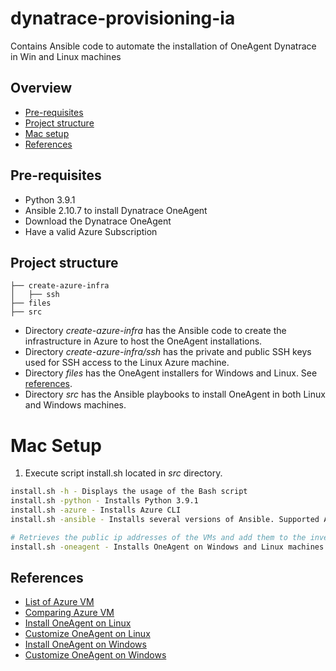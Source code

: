 # dynatrace-provisioning-ia

Contains Ansible code to automate the installation of OneAgent Dynatrace in Win and Linux machines

## Overview

- [Pre-requisites](#pre-requisites)
- [Project structure](#project-structure)
- [Mac setup](#mac-setup)
- [References](#references)


## Pre-requisites
- Python 3.9.1
- Ansible 2.10.7 to install Dynatrace OneAgent
- Download the Dynatrace OneAgent
- Have a valid Azure Subscription

## Project structure

```
├── create-azure-infra
│   ├── ssh
├── files
├── src
```
- Directory *create-azure-infra* has the Ansible code to create the infrastructure in Azure to host the OneAgent installations.
- Directory *create-azure-infra/ssh* has the private and public SSH keys used for SSH access to the Linux Azure machine.
- Directory *files* has the OneAgent installers for Windows and Linux. See [references](#references).
- Directory *src* has the Ansible playbooks to install OneAgent in both Linux and Windows machines.

# Mac Setup

1. Execute script install.sh located in *src* directory.
```bash
install.sh -h - Displays the usage of the Bash script
install.sh -python - Installs Python 3.9.1
install.sh -azure - Installs Azure CLI
install.sh -ansible - Installs several versions of Ansible. Supported Ansible version is 2.10.7

# Retrieves the public ip addresses of the VMs and add them to the inventory.yml file
install.sh -oneagent - Installs OneAgent on Windows and Linux machines
```


## References
- [List of Azure VM](https://learn.microsoft.com/en-us/azure/backup/backup-azure-policy-supported-skus)
- [Comparing Azure VM](https://azureprice.net/?_memoryInMB_min=8.5)
- [Install OneAgent on Linux](https://www.dynatrace.com/support/help/setup-and-configuration/dynatrace-oneagent/installation-and-operation/linux/installation/install-oneagent-on-linux)
- [Customize OneAgent on Linux](https://www.dynatrace.com/support/help/setup-and-configuration/dynatrace-oneagent/installation-and-operation/linux/installation/customize-oneagent-installation-on-linux)
- [Install OneAgent on Windows](https://www.dynatrace.com/support/help/setup-and-configuration/dynatrace-oneagent/installation-and-operation/windows/installation/install-oneagent-on-windows)
- [Customize OneAgent on Windows](https://www.dynatrace.com/support/help/setup-and-configuration/dynatrace-oneagent/installation-and-operation/windows/installation/customize-oneagent-installation-on-windows)
